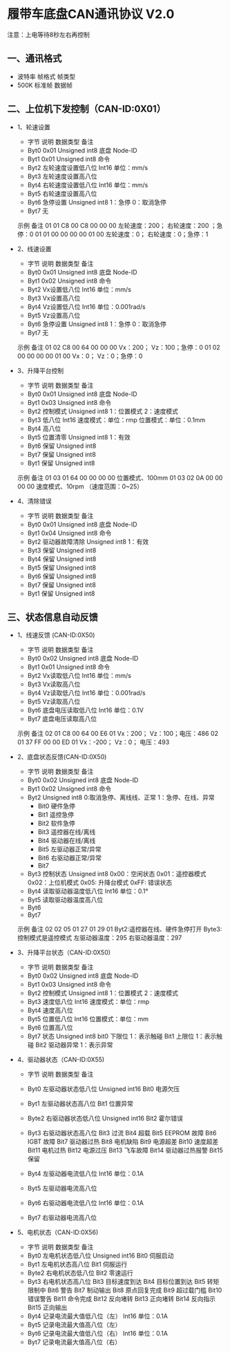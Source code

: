 # 履带车底盘CAN通讯协议 V2.0

注意：上电等待8秒左右再控制

## 一、通讯格式

- 波特率	 帧格式	帧类型
- 500K	标准帧	数据帧

## 二、上位机下发控制（CAN-ID:0X01）

- 1、轮速设置
   - 字节	说明   	数据类型	        备注
   - Byt0	0x01	Unsigned int8	底盘 Node-ID
   - Byt1	0x01	Unsigned int8	命令
   - Byt2	左轮速度设置低八位	Int16	单位：mm/s
   - Byt3	左轮速度设置高八位		
   - Byt4	右轮速度设置低八位	Int16	单位：mm/s
   - Byt5	右轮速度设置高八位		
   - Byt6	急停设置	Unsigned int8	1：急停  0：取消急停
   - Byt7	无		

    示例	备注
    01 01 C8 00 C8 00 00 00	左轮速度：200； 右轮速度：200 ；急停：0
    01 01 00 00 00 00 01 00	左轮速度：0； 右轮速度：0；急停：1

- 2、线速设置
   - 字节	说明	数据类型	备注
   - Byt0	0x01	Unsigned int8	底盘 Node-ID
   - Byt1	0x02	Unsigned int8	命令
   - Byt2	Vx设置低八位	Int16	单位：mm/s
   - Byt3	Vx设置高八位		
   - Byt4	Vz设置低八位	Int16	单位：0.001rad/s
   - Byt5	Vz设置高八位		
   - Byt6	急停设置	Unsigned int8	1：急停  0：取消急停
   - Byt7	无		

    示例	备注
    01 02 C8 00 64 00 00 00	Vx：200； Vz：100；急停：0
    01 02 00 00 00 00 01 00	Vx：0； Vz：0；急停：0

- 3、升降平台控制
   - 字节	说明	数据类型	备注
   - Byt0	0x01	Unsigned int8	底盘 Node-ID
   - Byt1	0x03	Unsigned int8	命令
   - Byt2	控制模式	Unsigned int8	1：位置模式 2：速度模式
   - Byt3	低八位	Int16	        速度模式：单位：rmp 位置模式：单位：0.1mm
   - Byt4	高八位		
   - Byt5	位置清零	Unsigned int8	1：有效
   - Byt6	保留	    Unsigned int8	
   - Byt7	保留  	Unsigned int8	
   - Byt1	保留	    Unsigned int8	

    示例	备注
    01 03 01 64 00 00 00 00	位置模式、100mm
    01 03 02 0A 00 00 00 00	速度模式、10rpm （速度范围：0~25）

- 4、清除错误
   - 字节	说明	    数据类型	        备注
   - Byt0	0x01	Unsigned int8	底盘 Node-ID
   - Byt1	0x04	Unsigned int8	命令
   - Byt2	驱动器故障清除	Unsigned int8	1：有效
   - Byt3	保留	    Unsigned int8	
   - Byt4	保留	    Unsigned int8	
   - Byt5	保留  	Unsigned int8	
   - Byt6	保留	    Unsigned int8	
   - Byt7	保留 	Unsigned int8	
   - Byt1	保留	    Unsigned int8	

## 三、状态信息自动反馈

- 1、线速反馈  (CAN-ID:0X50)
   - 字节	说明	        数据类型	          备注
   - Byt0	0x02	  Unsigned int8	  底盘 Node-ID
   - Byt1	0x01	  Unsigned int8	     命令
   - Byt2	Vx读取低八位	Int16	     单位：mm/s
   - Byt3	Vx读取高八位		
   - Byt4	Vz读取低八位	Int16	     单位：0.001rad/s
   - Byt5	Vz读取高八位		
   - Byt6	底盘电压读取低八位	Int16	单位：0.1V
   - Byt7	底盘电压读取高八位		

    示例	备注
    02 01 C8 00 64 00 E6 01	Vx：200； Vz：100；电压：486
    02 01 37 FF 00 00 ED 01	Vx：-200； Vz：0； 电压：493

- 2、底盘状态反馈(CAN-ID:0X50)
   - 字节	说明  	数据类型	        备注
   - Byt0	0x02	Unsigned int8	底盘 Node-ID
   - Byt1	0x02	Unsigned int8	命令
   - Byt2	        Unsigned int8	0:取消急停、离线线、正常 1：急停、在线、异常
      - Bit0	硬件急停
      - Bit1	遥控急停
      - Bit2	软件急停
      - Bit3	遥控器在线/离线
      - Bit4	驱动器在线/离线
      - Bit5	左驱动器正常/异常
      - Bit6	右驱动器正常/异常
      - Bit7	
   - Byt3	控制状态	Unsigned int8	0x00：空闲状态
                                    0x01：遥控器模式
                                    0x02：上位机模式
                                    0x05:  升降台模式
                                    0xFF:  错误状态
   - Byt4	读取驱动器温度低八位	Int16	单位：0.1°
   - Byt5	读取驱动器温度高八位		
   - Byt6			
   - Byt7			

    示例	备注
    02 02 05 01 27 01 29 01	Byt2:遥控器在线、硬件急停打开
    Byte3:控制模式是遥控模式
    左驱动器温度：295
    右驱动器温度：297

- 3、升降平台状态（CAN-ID:0X50)
   - 字节	说明	    数据类型	      备注
   - Byt0	0x02	Unsigned int8	底盘 Node-ID
   - Byt1	0x03	Unsigned int8	命令
   - Byt2	控制模式	Unsigned int8	1：位置模式 2：速度模式
   - Byt3	速度低八位	Int16	速度模式：单位：rmp
   - Byt4	速度高八位		
   - Byt5	位置低八位	Int16	位置模式：单位：mm
   - Byt6	位置高八位		
   - Byt7	状态	Unsigned int8	bit0	下限位	1：表示触碰
                                Bit1	上限位	1：表示触碰
                                Bit2	驱动器异常	1：表示异常

- 4、驱动器状态（CAN-ID:0X55)
   - 字节	说明             	数据类型	          备注
   - Byt0	左驱动器状态低八位	Unsigned int16	Bit0	电源欠压
   - Byt1	左驱动器状态高八位                    Bit1	位置异常
   - Byte2	右驱动器状态低八位	Unsigned int16  Bit2	霍尔错误
   - Byt3	右驱动器状态高八位                    Bit3	过流
                                                Bit4	超载
                                                Bit5	EEPROM 故障
                                                Bit6	IGBT 故障
                                                Bit7	驱动器过热
                                                Bit8	电机缺陷
                                                Bit9	电源超差
                                                Bit10	速度超差
                                                Bit11	电机过热
                                                Bit12	电源过压
                                                Bit13	飞车故障
                                                Bit14	驱动器过热报警
                                                Bit15	保留
		
   - Byt4	左驱动器电流低八位	Int16	单位：0.1A
   - Byt5	左驱动器电流高八位		
   - Byt6	右驱动器电流低八位	Int16	单位：0.1A
   - Byt7	右驱动器电流高八位		

- 5、电机状态（CAN-ID:0X56)
   - 字节	说明	            数据类型	               备注
   - Byt0	左电机状态低八位	Unsigned int16	Bit0	伺服启动
   - Byt1	左电机状态高八位                        Bit1	伺服运行
   - Byte2	右电机状态低八位                        Bit2	零速运行
   - Byt3	右电机状态高八位                        Bit3	目标速度到达
                                                  Bit4	目标位置到达
                                                  Bit5	转矩限制中
                                                  Bit6	警告
                                                  Bit7	制动输出
                                                  Bit8	原点回复完成
                                                  Bit9	超过载门槛
                                                  Bit10	错误警告
                                                  Bit11	命令完成
                                                  Bit12	反向堵转
                                                  Bit13	正向堵转
                                                  Bit14	反向指示
                                                  Bit15	正向输出
  - Byt4	记录电流最大值低八位（左）	Int16	单位：0.1A
  - Byt5	记录电流最大值高八位（左）		
  - Byt6	记录电流最大值低八位（右）	Int16	单位：0.1A
  - Byt7	记录电流最大值高八位（右）		


